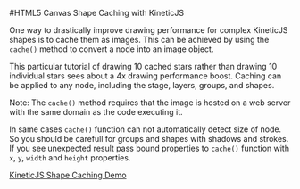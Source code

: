 
#HTML5 Canvas Shape Caching with KineticJS

One way to drastically improve drawing performance for complex KineticJS shapes is to cache them as images.
This can be achieved by using the `cache()` method to convert a node into an image object.

This particular tutorial of drawing 10 cached stars rather than drawing 10 individual
stars sees about a 4x drawing performance boost.  Caching can be applied to any node,
including the stage, layers, groups, and shapes.

Note: The `cache()` method requires that the image is hosted on a web server with the same domain as the code executing it.

In same cases `cache()` function can not automatically detect size of node.
So you should be carefull for groups and shapes with shadows and strokes.
If you see unexpected result pass bound properties to `cache()` function with `x`, `y`, `width` and `height` properties.

<a class="jsbin-embed" href="http://jsbin.com/loqaxi/1/embed?js,output">KineticJS Shape Caching Demo</a><script src="http://static.jsbin.com/js/embed.js"></script>
